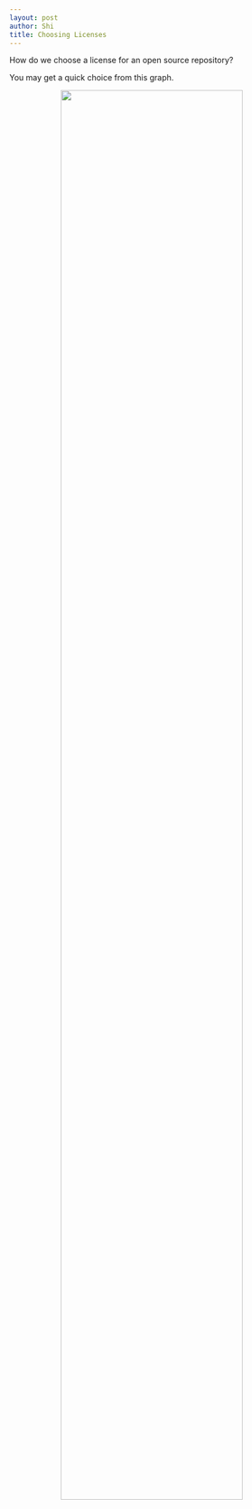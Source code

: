 ```yaml
---
layout: post
author: Shi
title: Choosing Licenses
---
```

How do we choose a license for an open source repository?

You may get a quick choice from this graph.

<p align="center">
    <img src="../../../assets/images/2018-09-08-choosing_licenses.svg" width="80%">
</p>